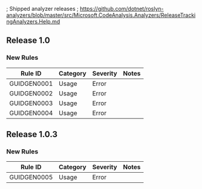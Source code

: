 ; Shipped analyzer releases
; https://github.com/dotnet/roslyn-analyzers/blob/master/src/Microsoft.CodeAnalysis.Analyzers/ReleaseTrackingAnalyzers.Help.md

## Release 1.0

### New Rules

Rule ID | Category | Severity | Notes 
--------|----------|----------|-------
GUIDGEN0001 | Usage    | Error    | 
GUIDGEN0002 | Usage    | Error    | 
GUIDGEN0003 | Usage    | Error    | 
GUIDGEN0004 | Usage    | Error    | 

## Release 1.0.3

### New Rules

Rule ID | Category | Severity | Notes 
--------|----------|----------|-------
GUIDGEN0005 | Usage    | Error    |